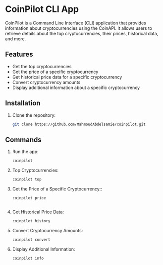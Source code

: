 # CoinPilot CLI App

CoinPilot is a Command Line Interface (CLI) application that provides information about cryptocurrencies using the CoinAPI. It allows users to retrieve details about the top cryptocurrencies, their prices, historical data, and more.

## Features

- Get the top cryptocurrencies
- Get the price of a specific cryptocurrency
- Get historical price data for a specific cryptocurrency
- Convert cryptocurrency amounts
- Display additional information about a specific cryptocurrency

## Installation

1. Clone the repository:

   ```bash
   git clone https://github.com/MahmoudAbdelsamie/coinpilot.git


## Commands

1. Run the app:

    ```bash
    coinpilot

2. Top Cryptocurrencies:

    ```bash
    coinpilot top


3. Get the Price of a Specific Cryptocurrency::

    ```bash
    coinpilot price



4. Get Historical Price Data:

    ```bash
    coinpilot history


5. Convert Cryptocurrency Amounts:

    ```bash
    coinpilot convert


6. Display Additional Information:

    ```bash
    coinpilot info

